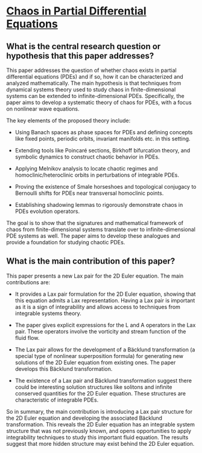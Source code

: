 # [Chaos in Partial Differential Equations](https://arxiv.org/abs/0909.0910v1)

## What is the central research question or hypothesis that this paper addresses?

 This paper addresses the question of whether chaos exists in partial differential equations (PDEs) and if so, how it can be characterized and analyzed mathematically. The main hypothesis is that techniques from dynamical systems theory used to study chaos in finite-dimensional systems can be extended to infinite-dimensional PDEs. Specifically, the paper aims to develop a systematic theory of chaos for PDEs, with a focus on nonlinear wave equations.

The key elements of the proposed theory include:

- Using Banach spaces as phase spaces for PDEs and defining concepts like fixed points, periodic orbits, invariant manifolds etc. in this setting.

- Extending tools like Poincaré sections, Birkhoff bifurcation theory, and symbolic dynamics to construct chaotic behavior in PDEs. 

- Applying Melnikov analysis to locate chaotic regimes and homoclinic/heteroclinic orbits in perturbations of integrable PDEs.

- Proving the existence of Smale horseshoes and topological conjugacy to Bernoulli shifts for PDEs near transversal homoclinic points.

- Establishing shadowing lemmas to rigorously demonstrate chaos in PDEs evolution operators.

The goal is to show that the signatures and mathematical framework of chaos from finite-dimensional systems translate over to infinite-dimensional PDE systems as well. The paper aims to develop these analogues and provide a foundation for studying chaotic PDEs.


## What is the main contribution of this paper?

 This paper presents a new Lax pair for the 2D Euler equation. The main contributions are:

- It provides a Lax pair formulation for the 2D Euler equation, showing that this equation admits a Lax representation. Having a Lax pair is important as it is a sign of integrability and allows access to techniques from integrable systems theory.

- The paper gives explicit expressions for the L and A operators in the Lax pair. These operators involve the vorticity and stream function of the fluid flow. 

- The Lax pair allows for the development of a Bäcklund transformation (a special type of nonlinear superposition formula) for generating new solutions of the 2D Euler equation from existing ones. The paper develops this Bäcklund transformation.

- The existence of a Lax pair and Bäcklund transformation suggest there could be interesting solution structures like solitons and infinite conserved quantities for the 2D Euler equation. These structures are characteristic of integrable PDEs.

So in summary, the main contribution is introducing a Lax pair structure for the 2D Euler equation and developing the associated Bäcklund transformation. This reveals the 2D Euler equation has an integrable system structure that was not previously known, and opens opportunities to apply integrability techniques to study this important fluid equation. The results suggest that more hidden structure may exist behind the 2D Euler equation.
